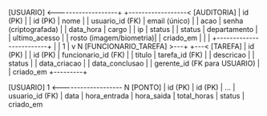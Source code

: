 [USUARIO] <-------------------+         +------------------< [AUDITORIA]
   | id (PK)                 |         | id (PK)
   | nome                    |         | usuario_id (FK)
   | email (único)           |         | acao
   | senha (criptografada)   |         | data_hora
   | cargo                   |         | ip
   | status                  |         | status
   | departamento            |
   | ultimo_acesso           |
   | rosto (imagem/biometria)|
   | criado_em               |
   |                         |
   +-------------------------+
             |
             | 1
             |
             v N
[FUNCIONARIO_TAREFA] >---+         +---< [TAREFA]
   | id (PK)             |         | id (PK)
   | funcionario_id (FK) |         | titulo
   | tarefa_id (FK)      |         | descricao
                         |         | status
                         |         | data_criacao
                         |         | data_conclusao
                         |         | gerente_id (FK para USUARIO)
                         |         | criado_em
                         +---------+

[USUARIO] 1 <------------------- N [PONTO]
   | id (PK)                      | id (PK)
   | ...                          | usuario_id (FK)
                                  | data
                                  | hora_entrada
                                  | hora_saida
                                  | total_horas
                                  | status
                                  | criado_em